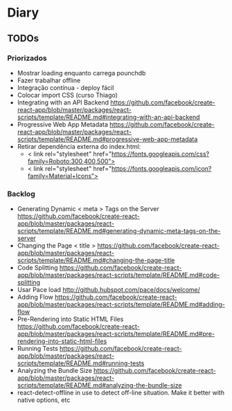 # Diary

## TODOs

### Priorizados

* Mostrar loading enquanto carrega pounchdb
* Fazer trabalhar offline
* Integração contínua - deploy fácil
* Colocar import CSS (curso Thiago)
* Integrating with an API Backend https://github.com/facebook/create-react-app/blob/master/packages/react-scripts/template/README.md#integrating-with-an-api-backend
* Progressive Web App Metadata https://github.com/facebook/create-react-app/blob/master/packages/react-scripts/template/README.md#progressive-web-app-metadata
* Retirar dependência externa do index.html:
  * < link rel="stylesheet" href="https://fonts.googleapis.com/css?family=Roboto:300,400,500">
  * < link rel="stylesheet" href="https://fonts.googleapis.com/icon?family=Material+Icons">

### Backlog

* Generating Dynamic < meta > Tags on the Server https://github.com/facebook/create-react-app/blob/master/packages/react-scripts/template/README.md#generating-dynamic-meta-tags-on-the-server
* Changing the Page < title > https://github.com/facebook/create-react-app/blob/master/packages/react-scripts/template/README.md#changing-the-page-title
* Code Splitting https://github.com/facebook/create-react-app/blob/master/packages/react-scripts/template/README.md#code-splitting
* Usar Pace load http://github.hubspot.com/pace/docs/welcome/
* Adding Flow https://github.com/facebook/create-react-app/blob/master/packages/react-scripts/template/README.md#adding-flow
* Pre-Rendering into Static HTML Files https://github.com/facebook/create-react-app/blob/master/packages/react-scripts/template/README.md#pre-rendering-into-static-html-files
* Running Tests https://github.com/facebook/create-react-app/blob/master/packages/react-scripts/template/README.md#running-tests
* Analyzing the Bundle Size https://github.com/facebook/create-react-app/blob/master/packages/react-scripts/template/README.md#analyzing-the-bundle-size
* react-detect-offline in use to detect off-line situation. Make it better with native options, etc
